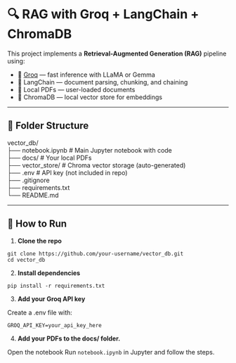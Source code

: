 # 🔍 RAG with Groq + LangChain + ChromaDB

This project implements a **Retrieval-Augmented Generation (RAG)** pipeline using:

- 💬 [Groq](https://groq.com/) — fast inference with LLaMA or Gemma
- 🧠 LangChain — document parsing, chunking, and chaining
- 📄 Local PDFs — user-loaded documents
- 🧷 ChromaDB — local vector store for embeddings

---

## 📁 Folder Structure

vector_db/ <br>
├── notebook.ipynb # Main Jupyter notebook with code <br>
├── docs/ # Your local PDFs <br>
├── vector_store/ # Chroma vector storage (auto-generated) <br>
├── .env # API key (not included in repo) <br>
├── .gitignore <br>
├── requirements.txt <br>
└── README.md


---

## 🚀 How to Run

1. **Clone the repo**

```git clone https://github.com/your-username/vector_db.git```<br>
```cd vector_db ```

2. **Install dependencies**

```pip install -r requirements.txt```

3. **Add your Groq API key**

Create a .env file with:

```GROQ_API_KEY=your_api_key_here```

4. **Add your PDFs to the docs/ folder.**

Open the notebook
Run `notebook.ipynb` in Jupyter and follow the steps.
